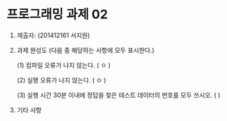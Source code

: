 ﻿# 프로그래밍 과제 02

1. 제출자:   (201412161 서지원)

2. 과제 완성도 (다음 중 해당하는 사항에 모두 표시한다.)

	(1) 컴파일 오류가 나지 않는다. (  ㅇ  )
    
	(2) 실행 오류가 나지 않는다. (  ㅇ  )
    
	(3) 실행 시간 30분 이내에 정답을 찾은 테스트 데이터의 번호를 모두 쓰시오. (                                                             )
    
3. 기타 사항 


